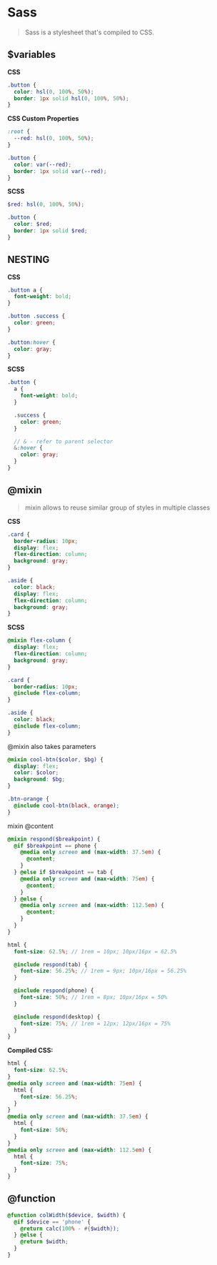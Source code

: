# Sass

> Sass is a stylesheet that's compiled to CSS.

## $variables

**CSS**

```css
.button {
  color: hsl(0, 100%, 50%);
  border: 1px solid hsl(0, 100%, 50%);
}
```

**CSS Custom Properties**

```css
:root {
  --red: hsl(0, 100%, 50%);
}

.button {
  color: var(--red);
  border: 1px solid var(--red);
}
```

**SCSS**

```scss
$red: hsl(0, 100%, 50%);

.button {
  color: $red;
  border: 1px solid $red;
}
```

## NESTING

**CSS**

```css
.button a {
  font-weight: bold;
}

.button .success {
  color: green;
}

.button:hover {
  color: gray;
}
```

**SCSS**

```scss
.button {
  a {
    font-weight: bold;
  }

  .success {
    color: green;
  }

  // & - refer to parent selector
  &:hover {
    color: gray;
  }
}
```

## @mixin

> mixin allows to reuse similar group of styles in multiple classes

**CSS**

```css
.card {
  border-radius: 10px;
  display: flex;
  flex-direction: column;
  background: gray;
}

.aside {
  color: black;
  display: flex;
  flex-direction: column;
  background: gray;
}
```

**SCSS**

```scss
@mixin flex-column {
  display: flex;
  flex-direction: column;
  background: gray;
}

.card {
  border-radius: 10px;
  @include flex-column;
}

.aside {
  color: black;
  @include flex-column;
}
```

@mixin also takes parameters

```scss
@mixin cool-btn($color, $bg) {
  display: flex;
  color: $color;
  background: $bg;
}

.btn-orange {
  @include cool-btn(black, orange);
}
```

mixin @content

```scss
@mixin respond($breakpoint) {
  @if $breakpoint == phone {
    @media only screen and (max-width: 37.5em) {
      @content;
    }
  } @else if $breakpoint == tab {
    @media only screen and (max-width: 75em) {
      @content;
    }
  } @else {
    @media only screen and (max-width: 112.5em) {
      @content;
    }
  }
}

html {
  font-size: 62.5%; // 1rem = 10px; 10px/16px = 62.5%

  @include respond(tab) {
    font-size: 56.25%; // 1rem = 9px; 10px/16px = 56.25%
  }

  @include respond(phone) {
    font-size: 50%; // 1rem = 8px; 10px/16px = 50%
  }

  @include respond(desktop) {
    font-size: 75%; // 1rem = 12px; 12px/16px = 75%
  }
}
```

**Compiled CSS:**

```css
html {
  font-size: 62.5%;
}
@media only screen and (max-width: 75em) {
  html {
    font-size: 56.25%;
  }
}
@media only screen and (max-width: 37.5em) {
  html {
    font-size: 50%;
  }
}
@media only screen and (max-width: 112.5em) {
  html {
    font-size: 75%;
  }
}
```

## @function

```scss
@function colWidth($device, $width) {
  @if $device == 'phone' {
    @return calc(100% - #{$width});
  } @else {
    @return $width;
  }
}
```
